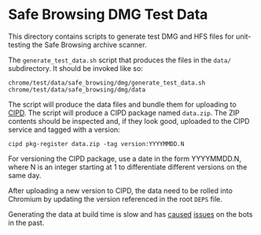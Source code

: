 # Safe Browsing DMG Test Data

This directory contains scripts to generate test DMG and HFS files for
unit-testing the Safe Browsing archive scanner.

The `generate_test_data.sh` script that produces the files in the `data/`
subdirectory. It should be invoked like so:

    chrome/test/data/safe_browsing/dmg/generate_test_data.sh chrome/test/data/safe_browsing/dmg/data

The script will produce the data files and bundle them for uploading to
[CIPD](../../../../../docs/cipd_and_3pp.md). The script will produce a CIPD package
named `data.zip`. The ZIP contents should be inspected and, if they look good,
uploaded to the CIPD service and tagged with a version:

    cipd pkg-register data.zip -tag version:YYYYMMDD.N

For versioning the CIPD package, use a date in the form YYYYMMDD.N, where N is
an integer starting at 1 to differentiate different versions on the same day.

After uploading a new version to CIPD, the data need to be rolled into Chromium
by updating the version referenced in the root `DEPS` file.

Generating the data at build time is slow and has [caused](https://crbug.com/696529)
[issues](https://crbug.com/817663) on the bots in the past.
